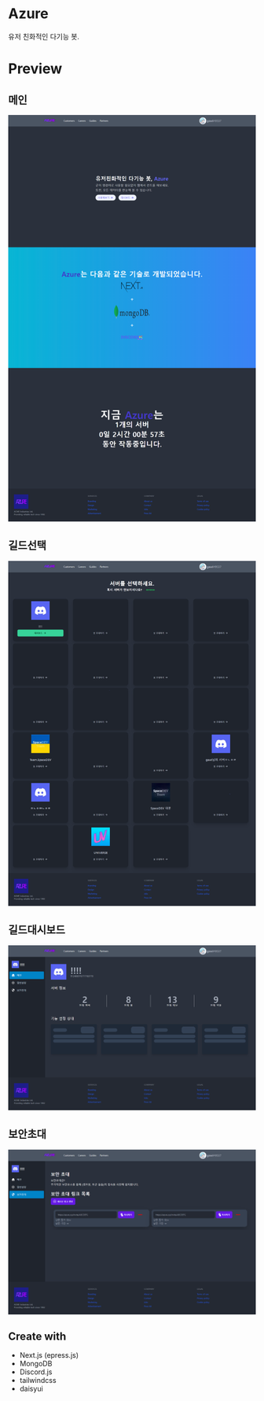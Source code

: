 # Azure
유저 친화적인 다기능 봇.

# Preview

## 메인

<img src="/preview/1.png">

## 길드선택

<img src="/preview/2.png">

## 길드대시보드

<img src="/preview/3.png">

## 보안초대

<img src="/preview/4.png">

## Create with

- Next.js (epress.js)
- MongoDB
- Discord.js
- tailwindcss
- daisyui
